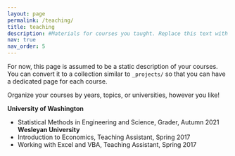 ```yaml
---
layout: page
permalink: /teaching/
title: teaching
description: #Materials for courses you taught. Replace this text with your description.
nav: true
nav_order: 5
---
```


For now, this page is assumed to be a static description of your courses. You can convert it to a collection similar to `_projects/` so that you can have a dedicated page for each course.

Organize your courses by years, topics, or universities, however you like!

**University of Washington**
- Statistical Methods in Engineering and Science, Grader, Autumn 2021 
**Wesleyan University**
- Introduction to Economics, Teaching Assistant, Spring 2017 
- Working with Excel and VBA, Teaching Assistant, Spring 2017
